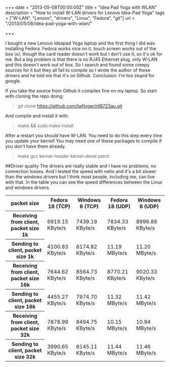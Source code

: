 +++
date = "2013-05-08T00:00:00Z"
title = "Idea Pad Yoga with WLAN"
description = "How to install W-LAN drivers for Lenovo Idea-Pad Yoga"
tags = ["W-LAN", "Lenovo", "drivers", "Linux", "Fedora", "git"]
url = "/2013/05/08/idea-pad-yoga-with-wlan/"

+++

I bought a new Lenovo Ideapad Yoga laptop and the first thing I did was installing Fedora.
Fedora works nice on it, touch screen works out of the box \o/, though the card reader doesn't work but I don't use it, so it's ok for me. But a big problem is that there is no RJ45 Ethernet plug, only W-LAN and this doesn't
work out of box. So I search and found some creepy sources for it but they all fail to compile so I wrote the
author of these drivers and he told me that it's on Github. Conclusion: I'm too stupid for google.


If you take the source from Github it compiles fine on my laptop. So start with cloning the repo doing:

> git clone https://github.com/lwfinger/rtl8723au.git

And compile and install it with:

> make && sudo make install



After a restart you should have W-LAN. You need to do this step every time you update your kernel!
You may need one of these packages to compile if you don't have them already.

> make gcc kernel-header kernel-devel patch

##Driver quality
The drivers are really stable and I have no problems, no connection losses. And I tested the speed with netio and it's a bit slower than the windows drivers but I think most people, including me, can live with that. In the table you can see the speed differences between the Linux and windows drivers.

<table class="table table-striped table-bordered">
 <tr>
  <th>packet size</th>
  <th>Fedora 18 (TCP)</th>
  <th>Windows 8 (TCP)</th>
  <th>Fedora 18 (UDP)</th>
  <th>Windows 8 (UDP)</th>
 </tr>
 <tr>
  <th>Receiving from client, packet size  1k</th>
  <td>6919.15 KByte/s</td>
  <td>7439.19 KByte/s</td>
  <td>7834.33 KByte/s</td>
  <td>8996.88 KByte/s</td>
 </tr>
 <tr>
  <th>Sending to client, packet size  1k</th>
  <td>4100.83 KByte/s</td>
  <td>6174.82 KByte/s</td>
  <td>11.19 MByte/s</td>
  <td>11.20 MByte/s</td>
 </tr>
 <tr>
  <th>Receiving from client, packet size 16k</th>
  <td>7644.62 KByte/s</td>
  <td>8564.73 KByte/s</td>
  <td>8770.21 KByte/s</td>
  <td>9020.33 KByte/s</td>
 </tr>
 <tr>
  <th>Sending to client, packet size 16k</th>
  <td>4455.27 KByte/s</td>
  <td>7974.70 KByte/s</td>
  <td>11.32 MByte/s</td>
  <td>11.42 MByte/s</td>
 </tr>
 <tr>
  <th>Receiving from client, packet size 32k</th>
  <td>7878.99 KByte/s</td>
  <td>8494.75 KByte/s</td>
  <td>10.15 MByte/s</td>
  <td>10.94 MByte/s</td>
 </tr>
 <tr>
  <th>Sending to client, packet size 32k</th>
  <td>3990.65 KByte/s</td>
  <td>8145.11 KByte/s</td>
  <td>11.44 MByte/s</td>
  <td>11.46 MByte/s</td>
 </tr>
</table>